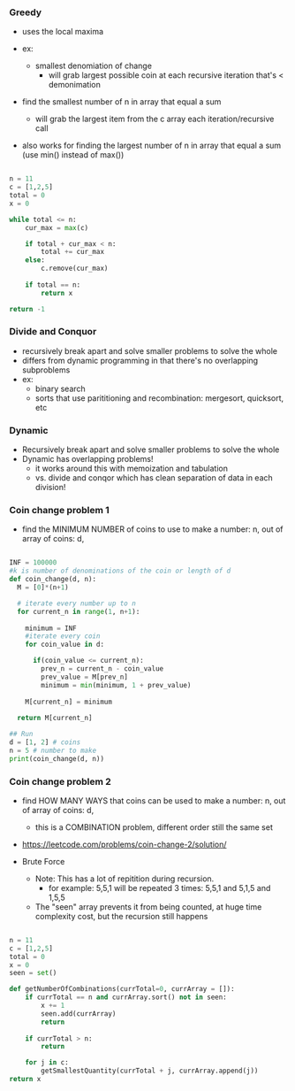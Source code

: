 ### Greedy
* uses the local maxima
* ex:
    * smallest denomiation of change
        * will grab largest possible coin at each recursive iteration that's < demonimation

* find the smallest number of n in array that equal a sum
    * will grab the largest item from the c array each iteration/recursive call

* also works for finding the largest number of n in array that equal a sum (use min() instead of max())

```python

n = 11
c = [1,2,5]
total = 0
x = 0

while total <= n:
    cur_max = max(c)

    if total + cur_max < n:
        total += cur_max
    else:
        c.remove(cur_max)
        
    if total == n:
        return x

return -1
```



### Divide and Conquor
* recursively break apart and solve smaller problems to solve the whole
* differs from dynamic programming in that there's no overlapping subproblems
* ex:
    * binary search
    * sorts that use parititioning and recombination: mergesort, quicksort, etc

### Dynamic
* Recursively break apart and solve smaller problems to solve the whole 
* Dynamic has overlapping problems!
    *  it works around this with memoization and tabulation
    *  vs. divide and conqor which has clean separation of data in each division! 




### Coin change problem 1
* find the MINIMUM NUMBER of coins to use to make a number: n, out of array of coins: d, 
```python

INF = 100000
#k is number of denominations of the coin or length of d
def coin_change(d, n):
  M = [0]*(n+1)

  # iterate every number up to n
  for current_n in range(1, n+1):
    
    minimum = INF
    #iterate every coin
    for coin_value in d:

      if(coin_value <= current_n):
        prev_n = current_n - coin_value
        prev_value = M[prev_n]
        minimum = min(minimum, 1 + prev_value)
        
    M[current_n] = minimum
    
  return M[current_n]

## Run 
d = [1, 2] # coins
n = 5 # number to make 
print(coin_change(d, n)) 
```




### Coin change problem 2
* find HOW MANY WAYS that coins can be used to make a number: n, out of array of coins: d,  
    * this is a COMBINATION problem, different order still the same set
* https://leetcode.com/problems/coin-change-2/solution/


* Brute Force
    * Note: This has a lot of repitition during recursion. 
        * for example:  5,5,1   will be repeated 3 times: 5,5,1 and  5,1,5 and 1,5,5 
    * The "seen" array prevents it from being counted, at huge time complexity cost,  but the recursion still happens

```python

n = 11
c = [1,2,5]
total = 0
x = 0
seen = set()

def getNumberOfCombinations(currTotal=0, currArray = []):
    if currTotal == n and currArray.sort() not in seen:
        x += 1
        seen.add(currArray)
        return
    
    if currTotal > n:
        return

    for j in c:
        getSmallestQuantity(currTotal + j, currArray.append(j))
return x

```




```python

```